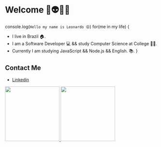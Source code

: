 # Welcome 👾👽👨‍💻

console.log(`Hello my name is Leonardo 😝`)
for(me in my life) {
-  I live in Brazil 🏠. 
-  I am a Software Developer 💻 && study Computer Science at College 👨‍🎓.
-  Currently I am studying JavaScript && Node.js && English. 📚. 
}


##  Contact Me
- <a href="https://www.linkedin.com/in/leonardo-silv%C3%A9rio-%F0%9F%9A%80-8240551b2/">Linkedin</a>
</div>

<div>
<a href="https://github.com/seu-usuário-aqui">
<img height="180em" src="https://github-readme-stats.vercel.app/api/top-langs/?username=LeonardoSilverio&layout=compact&langs_count=7&theme=dracula"/>
<img height="180em" src="https://github-readme-stats.vercel.app/api?username=LeonardoSilverio&show_icons=true&theme=dracula&include_all_commits=true&count_private=true"/>
</div>

